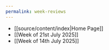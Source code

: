 ```yaml
---
permalink: week-reviews
---
```


- [[source/content/index|Home Page]]
- [[Week of 21st July 2025]]
- [[Week of 14th July 2025]]
